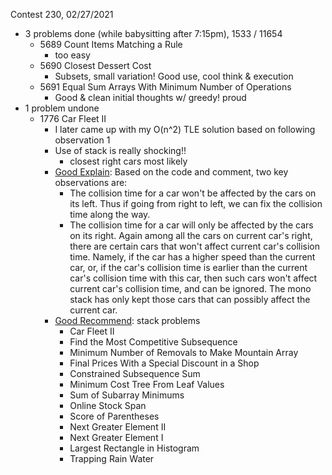Contest 230, 02/27/2021
- 3 problems done (while babysitting after 7:15pm), 1533 / 11654
  - 5689 Count Items Matching a Rule
    - too easy
  - 5690 Closest Dessert Cost
    - Subsets, small variation! Good use, cool think & execution
  - 5691 Equal Sum Arrays With Minimum Number of Operations
    - Good & clean initial thoughts w/ greedy! proud
- 1 problem undone
  - 1776 Car Fleet II
    - I later came up with my O(n^2) TLE solution based on following observation 1
    - Use of stack is really shocking!! 
      - closest right cars most likely
    - [Good Explain](https://leetcode.com/problems/car-fleet-ii/discuss/1085844/Python3.-Simple-solution-with-using-stack): Based on the code and comment, two key observations are:
        - The collision time for a car won't be affected by the cars on its left. Thus if going from right to left, we can fix the collision time along the way.
        - The collision time for a car will only be affected by the cars on its right. Again among all the cars on current car's right, there are certain cars that won't affect current car's collision time. Namely, if the car has a higher speed than the current car, or, if the car's collision time is earlier than the current car's collision time with this car, then such cars won't affect current car's collision time, and can be ignored. The mono stack has only kept those cars that can possibly affect the current car.
    - [Good Recommend](https://leetcode.com/problems/car-fleet-ii/discuss/1085987/JavaC%2B%2BPython-O(n)-Stack-Solution): stack problems
        - Car Fleet II
        - Find the Most Competitive Subsequence
        - Minimum Number of Removals to Make Mountain Array
        - Final Prices With a Special Discount in a Shop
        - Constrained Subsequence Sum
        - Minimum Cost Tree From Leaf Values
        - Sum of Subarray Minimums
        - Online Stock Span
        - Score of Parentheses
        - Next Greater Element II
        - Next Greater Element I
        - Largest Rectangle in Histogram
        - Trapping Rain Water
      
    